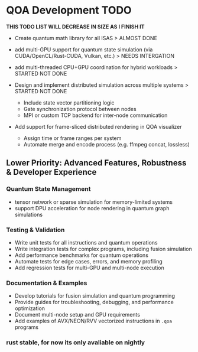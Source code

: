 # QOA Development TODO

**THIS TODO LIST WILL DECREASE IN SIZE AS I FINISH IT**

- Create quantum math library for all ISAS > ALMOST DONE
- add multi-GPU support for quantum state simulation (via CUDA/OpenCL/Rust-CUDA, Vulkan, etc.) > NEEDS INTERGATION
- add multi-threaded CPU+GPU coordination for hybrid workloads > STARTED NOT DONE

- Design and implement distributed simulation across multiple systems > STARTED NOT DONE
  - Include state vector partitioning logic
  - Gate synchronization protocol between nodes
  - MPI or custom TCP backend for inter-node communication

- Add support for frame-sliced distributed rendering in QOA visualizer
  - Assign time or frame ranges per system
  - Automate merge and encode process (e.g. ffmpeg concat, lossless)

## Lower Priority: Advanced Features, Robustness & Developer Experience

### Quantum State Management
- tensor network or sparse simulation for memory-limited systems
- support DPU acceleration for node rendering in quantum graph simulations

### Testing & Validation
- Write unit tests for all instructions and quantum operations
- Write integration tests for complex programs, including fusion simulation
- Add performance benchmarks for quantum operations
- Automate tests for edge cases, errors, and memory profiling
- Add regression tests for multi-GPU and multi-node execution

### Documentation & Examples
- Develop tutorials for fusion simulation and quantum programming
- Provide guides for troubleshooting, debugging, and performance optimization
- Document multi-node setup and GPU requirements
- Add examples of AVX/NEON/RVV vectorized instructions in `.qoa` programs

### rust stable, for now its only avaliable on nightly
